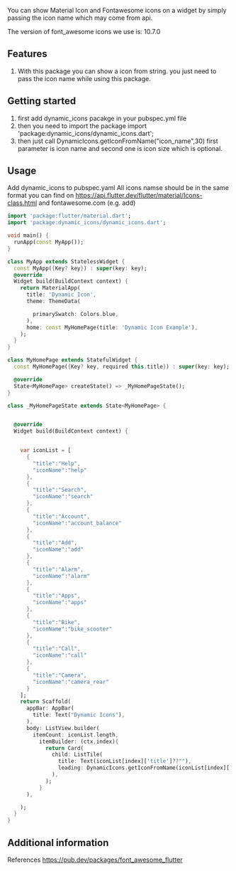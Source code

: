 <!-- 
This README describes the package. If you publish this package to pub.dev,
this README's contents appear on the landing page for your package.

For information about how to write a good package README, see the guide for
[writing package pages](https://dart.dev/guides/libraries/writing-package-pages). 

For general information about developing packages, see the Dart guide for
[creating packages](https://dart.dev/guides/libraries/create-library-packages)
and the Flutter guide for
[developing packages and plugins](https://flutter.dev/developing-packages). 
-->
You can show Material Icon and Fontawesome icons on a widget by simply passing the icon name which may come from api.

[//]: # (Insert Material Icon and FontAwesome icons dynamically in Flutter app when the icons are not known at compile time.)

The version of font_awesome icons we use is: 10.7.0

## Features

[//]: # (<!-- TODO: List what your package can do. Maybe include images, gifs, or videos. -->)
1. With this package you can show a icon from string. you just need to pass the icon name while using this package.


## Getting started

[//]: # (<!-- TODO: List prerequisites and provide or point to information on how to -->)
[//]: # (<!-- start using the package. -->)
1. first add dynamic_icons pacakge in your pubspec.yml file
2. then you need to import the package import 'package:dynamic_icons/dynamic_icons.dart';
3. then just call DynamicIcons.getIconFromName("icon_name",30) first parameter is icon name and second one is icon size which is optional.

## Usage

Add dynamic_icons to pubspec.yaml
All icons namse should be in the same format you can find on https://api.flutter.dev/flutter/material/Icons-class.html and fontawesome.com  (e.g. add)

```dart
import 'package:flutter/material.dart';
import 'package:dynamic_icons/dynamic_icons.dart';

void main() {
  runApp(const MyApp());
}

class MyApp extends StatelessWidget {
  const MyApp({Key? key}) : super(key: key);
  @override
  Widget build(BuildContext context) {
    return MaterialApp(
      title: 'Dynamic Icon',
      theme: ThemeData(

        primarySwatch: Colors.blue,
      ),
      home: const MyHomePage(title: 'Dynamic Icon Example'),
    );
  }
}

class MyHomePage extends StatefulWidget {
  const MyHomePage({Key? key, required this.title}) : super(key: key);

  @override
  State<MyHomePage> createState() => _MyHomePageState();
}

class _MyHomePageState extends State<MyHomePage> {


  @override
  Widget build(BuildContext context) {


    var iconList = [
      {
        "title":"Help",
        "iconName":"help"
      },
      {
        "title":"Search",
        "iconName":"search"
      },
      {
        "title":"Account",
        "iconName":"account_balance"
      },
      {
        "title":"Add",
        "iconName":"add"
      },
      {
        "title":"Alarm",
        "iconName":"alarm"
      },
      {
        "title":"Apps",
        "iconName":"apps"
      },
      {
        "title":"Bike",
        "iconName":"bike_scooter"
      },
      {
        "title":"Call",
        "iconName":"call"
      },
      {
        "title":"Camera",
        "iconName":"camera_rear"
      }
    ];
    return Scaffold(
      appBar: AppBar(
        title: Text("Dynamic Icons"),
      ),
      body: ListView.builder(
        itemCount: iconList.length,
          itemBuilder: (ctx,index){
            return Card(
              child: ListTile(
                title: Text(iconList[index]['title']??""),
                leading: DynamicIcons.getIconFromName(iconList[index]['iconName']??""),
              ),
            );
          }
      ),

    );
  }
}
```

## Additional information

References
  https://pub.dev/packages/font_awesome_flutter


